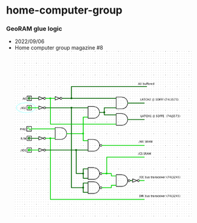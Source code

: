 # home-computer-group

### GeoRAM glue logic
- 2022/09/06
- Home computer group magazine #8
![georam logic](https://github.com/ozw1z5rd/home-computer-group/blob/main/images/GeoRAM%20gluelogic.png)
